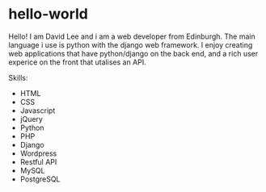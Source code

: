 # hello-world
Hello! I am David Lee and i am a web developer from Edinburgh. The main language i use is python with the django web framework. I enjoy creating web applications that have python/django on the back end, and a rich user experice on the front that utalises an API.

Skills:
- HTML
- CSS
- Javascript
- jQuery
- Python
- PHP
- Django
- Wordpress
- Restful API
- MySQL
- PostgreSQL
